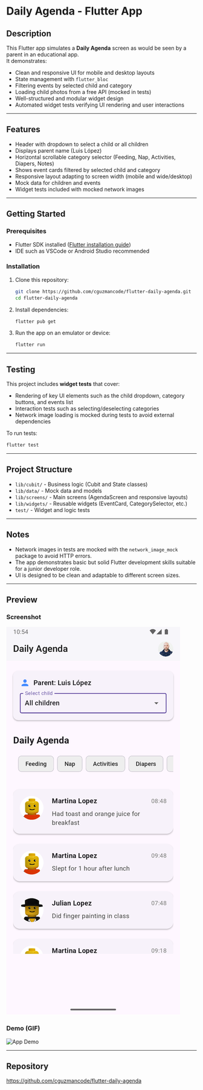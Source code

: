 # Daily Agenda - Flutter App

## Description

This Flutter app simulates a **Daily Agenda** screen as would be seen by a parent in an educational app.  
It demonstrates:

- Clean and responsive UI for mobile and desktop layouts
- State management with `flutter_bloc`
- Filtering events by selected child and category
- Loading child photos from a free API (mocked in tests)
- Well-structured and modular widget design
- Automated widget tests verifying UI rendering and user interactions

---

## Features

- Header with dropdown to select a child or all children
- Displays parent name (Luis López)
- Horizontal scrollable category selector (Feeding, Nap, Activities, Diapers, Notes)
- Shows event cards filtered by selected child and category
- Responsive layout adapting to screen width (mobile and wide/desktop)
- Mock data for children and events
- Widget tests included with mocked network images

---

## Getting Started

### Prerequisites

- Flutter SDK installed ([Flutter installation guide](https://flutter.dev/docs/get-started/install))
- IDE such as VSCode or Android Studio recommended

### Installation

1. Clone this repository:
   ```bash
   git clone https://github.com/cguzmancode/flutter-daily-agenda.git
   cd flutter-daily-agenda
   ```

2. Install dependencies:
   ```bash
   flutter pub get
   ```

3. Run the app on an emulator or device:
   ```bash
   flutter run
   ```

---

## Testing

This project includes **widget tests** that cover:

- Rendering of key UI elements such as the child dropdown, category buttons, and events list
- Interaction tests such as selecting/deselecting categories
- Network image loading is mocked during tests to avoid external dependencies

To run tests:

```bash
flutter test
```

---

## Project Structure

- `lib/cubit/` - Business logic (Cubit and State classes)
- `lib/data/` - Mock data and models
- `lib/screens/` - Main screens (AgendaScreen and responsive layouts)
- `lib/widgets/` - Reusable widgets (EventCard, CategorySelector, etc.)
- `test/` - Widget and logic tests

---

## Notes

- Network images in tests are mocked with the `network_image_mock` package to avoid HTTP errors.
- The app demonstrates basic but solid Flutter development skills suitable for a junior developer role.
- UI is designed to be clean and adaptable to different screen sizes.

---

##  Preview

### Screenshot

![App Screenshot](assets/screenshot_daily_agenda.png)

### Demo (GIF)

![App Demo](assets/Screen_recording_daily_agenda.gif)


---

## Repository

https://github.com/cguzmancode/flutter-daily-agenda